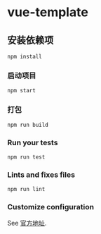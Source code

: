 # vue-template

## 安装依赖项
```
npm install
```

### 启动项目
```
npm start
```

### 打包
```
npm run build
```

### Run your tests
```
npm run test
```

### Lints and fixes files
```
npm run lint
```

### Customize configuration
See [官方地址](https://cli.vuejs.org/config/).